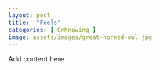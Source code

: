 ```yaml
---
layout: post
title:  "Feels"
categories: [ OnKnowing ]
image: assets/images/great-horned-owl.jpg
---
```

Add content here